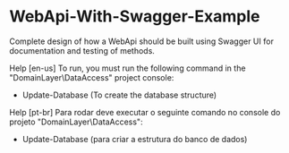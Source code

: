 # WebApi-With-Swagger-Example
Complete design of how a WebApi should be built using Swagger UI for documentation and testing of methods.

Help [en-us]
To run, you must run the following command in the "DomainLayer\DataAccess" project console:
- Update-Database
(To create the database structure)

Help [pt-br]
Para rodar deve executar o seguinte comando no console do projeto "DomainLayer\DataAccess":
- Update-Database
(para criar a estrutura do banco de dados)

